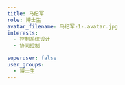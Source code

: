 ```yaml
---
title: 马纪军
role: 博士生
avatar_filename: 马纪军-1-.avatar.jpg
interests:
  - 控制系统设计
  - 协同控制

superuser: false
user_groups:
  - 博士生
---
```

